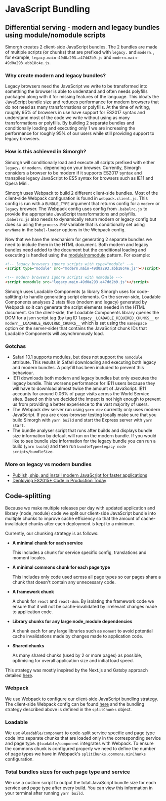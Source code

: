 # JavaScript Bundling

## Differential serving - modern and legacy bundles using module/nomodule scripts

Simorgh creates 2 client-side JavaScript bundles. The 2 bundles are made of multiple scripts (or chunks) that are prefixed with `legacy.` and `modern.`, for example, `legacy.main-49d0a293.a47dd2b9.js` and `modern.main-49d0a293.abb18c4e.js`.

### Why create modern and legacy bundles?

Legacy browsers need the JavaScript we write to be transformed into something the browser is able to understand and often needs polyfills packaged along with it for missing features of the language. This bloats the JavaScript bundle size and reduces performance for modern browsers that do not need as many transformations or polyfills. At the time of writing, roughly 95% of browsers in use have support for ES2017 syntax and understand most of the code we write without using as many transformations or polyfills. By building 2 separate bundles and conditionally loading and executing only 1 we are increasing the performance for roughly 95% of our users while still providing support to legacy browsers.

### How is this achieved in Simorgh?

Simorgh will conditionally load and execute all scripts prefixed with either `legacy.` or `modern.` depending on your browser. Currently, Simorgh considers a browser to be modern if it supports ES2017 syntax and transpiles legacy JavaScript to ES5 syntax for browsers such as IE11 and Opera Mini.

Simorgh uses Webpack to build 2 different client-side bundles. Most of the client-side Webpack configuration is found in `webpack.client.js`. This config is run with a `BUNDLE_TYPE` argument that returns config for a `modern` or `legacy` browser. The Webpack config uses config from `.babelrc.js` to provide the appropriate JavaScript transformations and polyfills. `.babelrc.js` also needs to dynamically return modern or legacy config but does so using the `process.ENV` variable that is conditionally set using `envName` in the `babel-loader` options in the Webpack config.

Now that we have the mechanism for generating 2 separate bundles we need to include them in the HTML document. Both modern and legacy bundles need added to the document but the conditional loading and executing is handled using the [module/nomodule](https://3perf.com/blog/polyfills/#modulenomodule) pattern. For example:

```html
<!-- legacy browsers ignore scripts with type="module" -->
<script type="module" src="modern.main-49d0a293.abb18c4e.js"></script>

<!-- modern browsers ignore scripts with nomodule -->
<script nomodule src="legacy.main-49d0a293.a47dd2b9.js"></script>
```

Simorgh uses Loadable Components (a library Simorgh uses for code-splitting) to handle generating script elements. On the server-side, Loadable Components analyses 2 stats files (modern and legacy) generated by Webpack so it can generate the script elements needed in the HTML document. On the client-side, the Loadable Components library queries the DOM for a json script tag (by tag ID `legacy__LOADABLE_REQUIRED_CHUNKS__` or `modern__LOADABLE_REQUIRED_CHUNKS__` which is set using the `namespace` option on the server-side) that contains the JavaScript chunk IDs that Loadable Components will asynchronously load.

### Gotchas

- Safari 10.1 supports modules, but does not support the `nomodule` attribute. This results in Safari downloading and executing both legacy and modern bundles. A polyfill has been included to prevent this behaviour.
- IE11 downloads both modern and legacy bundles but only executes the legacy bundle. This worsens performance for IE11 users because they will have to download almost twice the amount of JavaScript. IE11 accounts for around 0.06% of page visits across the World Service sites. Based on this we decided the impact is not high enough to prevent us from providing a better experience to the vast majority of users.
- The Webpack dev server run using `yarn dev` currently only uses modern JavaScript. If you are cross-browser testing locally make sure that you build Simorgh with `yarn build` and start the Express server with `yarn start`.
- The bundle analyser script that runs after builds and displays bundle size information by default will run on the modern bundle. If you would like to see bundle size information for the legacy bundle you can run a build (`yarn build`) and then run `bundleType=legacy node scripts/bundleSize`.

### More on legacy vs modern bundles

- [Publish, ship, and install modern JavaScript for faster applications](https://web.dev/publish-modern-javascript/)
- [Deploying ES2015+ Code in Production Today](https://philipwalton.com/articles/deploying-es2015-code-in-production-today/)

## Code-splitting

Because we make multiple releases per day with updated application and library (node_module) code we split our client-side JavaScript bundle into multiple chunks to improve cache efficiency so that the amount of cache-invalidated chunks after each deployment is kept to a minimum.

Currently, our chunking strategy is as follows:

- **A minimal chunk for each service**

  This includes a chunk for service specific config, translations and moment locales.

- **A minimal commons chunk for each page type**

  This includes only code used across all page types so our pages share a chunk that doesn't contain any unnecessary code.

- **A framework chunk**

  A chunk for `react` and `react-dom`. By isolating the framework code we ensure that it will not be cache-invalidated by irrelevant changes made to application code.

- **Library chunks for any large node_module dependencies**

  A chunk each for any large libraries such as `moment` to avoid potential cache invalidations made by changes made to application code.

- **Shared chunks**

  As many shared chunks (used by 2 or more pages) as possible, optimising for overall application size and initial load speed.

This strategy was mostly inspired by the Next.js and Gatsby approach detailed [here](https://web.dev/granular-chunking-nextjs/).

### Webpack

We use Webpack to configure our client-side JavaScript bundling strategy. The client-side Webpack config can be found [here](https://github.com/bbc/simorgh/blob/latest/webpack.config.client.js) and the bundling strategy described above is defined in the `splitChunks` object.

### Loadable

We use `@loadable/component` to code-split service specific and page type code into separate chunks that are loaded only in the corresponding service and page type. `@loadable/component` integrates with Webpack. To ensure the commons chunk is configured properly we need to define the number of page types we have in Webpack's `splitChunks.commons.minChunks` configuration.

### Total bundles sizes for each page type and service

We use a custom script to output the total JavaScript bundle size for each service and page type after every build. You can view this information in your terminal after running `yarn build`.
